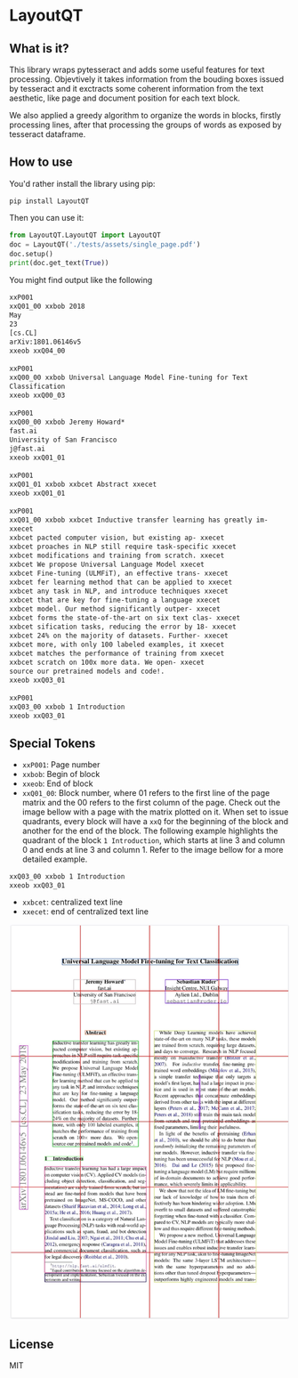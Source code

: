 # LayoutQT

## What is it? 

This library wraps pytesseract and adds some useful features for text processing. Objevtively it takes information from the bouding boxes issued by tesseract and it exctracts some coherent information from the text aesthetic, like page and document position for each text block.

We also applied a greedy algorithm to organize the words in blocks, firstly processing lines, after that processing the groups of words as exposed by tesseract dataframe.

## How to use

You'd rather install the library using pip:

```shell
pip install LayoutQT
```

Then you can use it:

```python
from LayoutQT.LayoutQT import LayoutQT
doc = LayoutQT('./tests/assets/single_page.pdf')
doc.setup()
print(doc.get_text(True))
```

You might find output like the following

```shell
xxP001
xxQ01_00 xxbob 2018
May
23
[cs.CL]
arXiv:1801.06146v5
xxeob xxQ04_00

xxP001
xxQ00_00 xxbob Universal Language Model Fine-tuning for Text Classification
xxeob xxQ00_03

xxP001
xxQ00_00 xxbob Jeremy Howard*
fast.ai
University of San Francisco
j@fast.ai
xxeob xxQ01_01

xxP001
xxQ01_01 xxbob xxbcet Abstract xxecet
xxeob xxQ01_01

xxP001
xxQ01_00 xxbob xxbcet Inductive transfer learning has greatly im- xxecet
xxbcet pacted computer vision, but existing ap- xxecet
xxbcet proaches in NLP still require task-specific xxecet
xxbcet modifications and training from scratch. xxecet
xxbcet We propose Universal Language Model xxecet
xxbcet Fine-tuning (ULMFiT), an effective trans- xxecet
xxbcet fer learning method that can be applied to xxecet
xxbcet any task in NLP, and introduce techniques xxecet
xxbcet that are key for fine-tuning a language xxecet
xxbcet model. Our method significantly outper- xxecet
xxbcet forms the state-of-the-art on six text clas- xxecet
xxbcet sification tasks, reducing the error by 18- xxecet
xxbcet 24% on the majority of datasets. Further- xxecet
xxbcet more, with only 100 labeled examples, it xxecet
xxbcet matches the performance of training from xxecet
xxbcet scratch on 100x more data. We open- xxecet
source our pretrained models and code!.
xxeob xxQ03_01

xxP001
xxQ03_00 xxbob 1 Introduction
xxeob xxQ03_01
```

## Special Tokens

* `xxP001`: Page number
* `xxbob`: Begin of block
* `xxeob`: End of block
* `xxQ01_00`: Block number, where 01 refers to the first line of the page matrix and the 00 refers to the first column of the page. Check out the image bellow with a page with the matrix plotted on it. When set to issue quadrants, every block will have a `xxQ` for the beginning of the block and another for the end of the block. The following example highlights the quadrant of the block ``1 Introduction``, which starts at line 3 and column 0 and ends at line 3 and column 1. Refer to the image bellow for a more detailed example.

```shell
xxQ03_00 xxbob 1 Introduction
xxeob xxQ03_01
```

* `xxbcet`: centralized text line
* `xxecet`: end of centralized text line

![](imgs/2022-04-23-15-08-27.png)


## License
MIT

